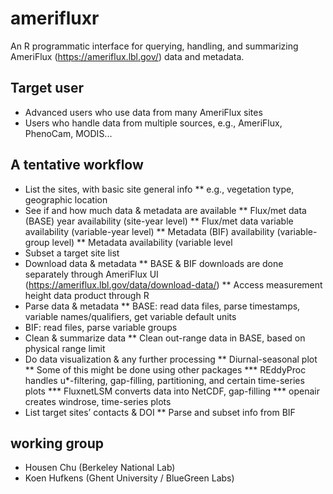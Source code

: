 # amerifluxr
An R programmatic interface for querying, handling, and summarizing AmeriFlux (https://ameriflux.lbl.gov/) data and metadata.  

## Target user
* Advanced users who use data from many AmeriFlux sites
* Users who handle data from multiple sources, e.g., AmeriFlux, PhenoCam, MODIS...

## A tentative workflow
* List the sites, with basic site general info
** e.g., vegetation type, geographic location
* See if and how much data & metadata are available
** Flux/met data (BASE) year availability (site-year level)
** Flux/met data variable availability (variable-year level)
** Metadata (BIF) availability (variable-group level)
** Metadata availability (variable level 
* Subset a target site list
* Download data & metadata
** BASE & BIF downloads are done separately through AmeriFlux UI (https://ameriflux.lbl.gov/data/download-data/)
** Access measurement height data product through R
* Parse data & metadata
** BASE: read data files, parse timestamps, variable names/qualifiers, get variable default units
* BIF: read files, parse variable groups 
* Clean & summarize data
** Clean out-range data in BASE, based on physical range limit
* Do data visualization & any further processing 
** Diurnal-seasonal plot
** Some of this might be done using other packages
*** REddyProc handles u*-filtering, gap-filling, partitioning, and certain time-series plots 
*** FluxnetLSM converts data into NetCDF, gap-filling
*** openair creates windrose, time-series plots
* List target sites’ contacts & DOI
** Parse and subset info from BIF

## working group
* Housen Chu (Berkeley National Lab)
* Koen Hufkens (Ghent University / BlueGreen Labs)
